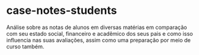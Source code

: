 # case-notes-students

Análise sobre as notas de alunos em diversas matérias em comparação com seu estado social, financeiro e acadêmico dos seus pais e como isso influencia nas suas avaliações, assim como uma preparação por meio de curso também.
